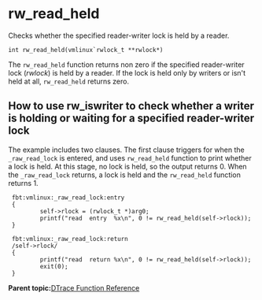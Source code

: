 
# rw\_read\_held

Checks whether the specified reader-writer lock is held by a reader.

```
int rw_read_held(vmlinux`rwlock_t **rwlock*)
```

The `rw_read_held` function returns non zero if the specified reader-writer lock \(*rwlock*\) is held by a reader. If the lock is held only by writers or isn't held at all, `rw_read_held` returns zero.

## How to use rw\_iswriter to check whether a writer is holding or waiting for a specified reader-writer lock

The example includes two clauses. The first clause triggers for when the `_raw_read_lock` is entered, and uses `rw_read_held` function to print whether a lock is held. At this stage, no lock is held, so the output returns 0. When the `_raw_read_lock` returns, a lock is held and the `rw_read_held` function returns 1.

```
 fbt:vmlinux:_raw_read_lock:entry
 {
         self->rlock = (rwlock_t *)arg0;
         printf("read  entry  %x\n", 0 != rw_read_held(self->rlock));
 }
 
 fbt:vmlinux:_raw_read_lock:return
 /self->rlock/
 {
         printf("read  return %x\n", 0 != rw_read_held(self->rlock));
         exit(0);
 }
```

**Parent topic:**[DTrace Function Reference](../reference/dtrace_functions.md)

